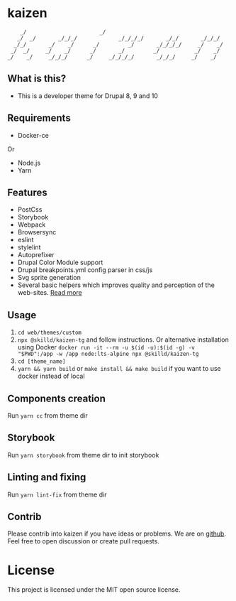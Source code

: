 # kaizen

        _/                       _/
       _/  _/       _/_/_/             _/_/_/_/       _/_/       _/_/_/
      _/_/       _/    _/      _/         _/       _/_/_/_/     _/    _/
     _/  _/     _/    _/      _/       _/         _/           _/    _/
    _/    _/     _/_/_/      _/     _/_/_/_/       _/_/_/     _/    _/


## What is this?

- This is a developer theme for Drupal 8, 9 and 10


## Requirements

- Docker-ce

Or

- Node.js
- Yarn


## Features

- PostCss
- Storybook
- Webpack
- Browsersync
- eslint
- stylelint
- Autoprefixer
- Drupal Color Module support
- Drupal breakpoints.yml config parser in css/js
- Svg sprite generation
- Several basic helpers which improves quality and perception of the web-sites. [Read more](https://github.com/skilld-labs/kaizen/tree/master/packages/kaizen-core)

## Usage

1. `cd web/themes/custom`
2. `npx @skilld/kaizen-tg` and follow instructions. Or alternative installation using Docker `docker run -it --rm -u $(id -u):$(id -g) -v "$PWD":/app -w /app node:lts-alpine npx @skilld/kaizen-tg`
3. `cd [theme_name]`
4. `yarn && yarn build` or `make install && make build` if you want to use docker instead of local


## Components creation

Run `yarn cc` from theme dir

## Storybook

Run `yarn storybook` from theme dir to init storybook

## Linting and fixing

Run `yarn lint-fix` from theme dir

## Contrib

Please contrib into kaizen if you have ideas or problems. We are on [github](https://github.com/skilld-labs/kaizen). Feel free to open discussion or create pull requests.

# License

This project is licensed under the MIT open source license.


